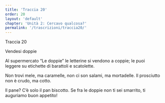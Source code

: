 ```yaml
---
title: 'Traccia 20'
order: 20
layout: 'default'
chapter: 'Unità 2: Cercavo qualcosa?'
permalink: '/trascrizioni/traccia20/'
---
```


Traccia 20

Vendesi doppie

Al supermercato “Le doppie”
le letterine si vendono a coppie;
le puoi leggere su etichette
di barattoli e scatolette.

Non trovi mele, ma caramelle,
non ci son salami, ma mortadelle.
Il prosciutto non è crudo, ma cotto.

Il pane? C’è solo il pan biscotto.
Se fra le doppie non ti sei smarrito,
ti auguriamo buon appetito!
